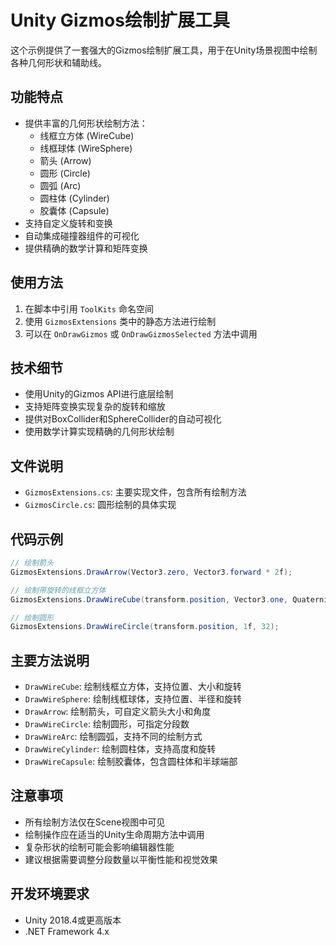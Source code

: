 # Unity Gizmos绘制扩展工具

这个示例提供了一套强大的Gizmos绘制扩展工具，用于在Unity场景视图中绘制各种几何形状和辅助线。

## 功能特点

- 提供丰富的几何形状绘制方法：
  - 线框立方体 (WireCube)
  - 线框球体 (WireSphere)
  - 箭头 (Arrow)
  - 圆形 (Circle)
  - 圆弧 (Arc)
  - 圆柱体 (Cylinder)
  - 胶囊体 (Capsule)
- 支持自定义旋转和变换
- 自动集成碰撞器组件的可视化
- 提供精确的数学计算和矩阵变换

## 使用方法

1. 在脚本中引用 `ToolKits` 命名空间
2. 使用 `GizmosExtensions` 类中的静态方法进行绘制
3. 可以在 `OnDrawGizmos` 或 `OnDrawGizmosSelected` 方法中调用

## 技术细节

- 使用Unity的Gizmos API进行底层绘制
- 支持矩阵变换实现复杂的旋转和缩放
- 提供对BoxCollider和SphereCollider的自动可视化
- 使用数学计算实现精确的几何形状绘制

## 文件说明

- `GizmosExtensions.cs`: 主要实现文件，包含所有绘制方法
- `GizmosCircle.cs`: 圆形绘制的具体实现

## 代码示例

```csharp
// 绘制箭头
GizmosExtensions.DrawArrow(Vector3.zero, Vector3.forward * 2f);

// 绘制带旋转的线框立方体
GizmosExtensions.DrawWireCube(transform.position, Vector3.one, Quaternion.Euler(45f, 45f, 45f));

// 绘制圆形
GizmosExtensions.DrawWireCircle(transform.position, 1f, 32);
```

## 主要方法说明

- `DrawWireCube`: 绘制线框立方体，支持位置、大小和旋转
- `DrawWireSphere`: 绘制线框球体，支持位置、半径和旋转
- `DrawArrow`: 绘制箭头，可自定义箭头大小和角度
- `DrawWireCircle`: 绘制圆形，可指定分段数
- `DrawWireArc`: 绘制圆弧，支持不同的绘制方式
- `DrawWireCylinder`: 绘制圆柱体，支持高度和旋转
- `DrawWireCapsule`: 绘制胶囊体，包含圆柱体和半球端部

## 注意事项

- 所有绘制方法仅在Scene视图中可见
- 绘制操作应在适当的Unity生命周期方法中调用
- 复杂形状的绘制可能会影响编辑器性能
- 建议根据需要调整分段数量以平衡性能和视觉效果

## 开发环境要求

- Unity 2018.4或更高版本
- .NET Framework 4.x 